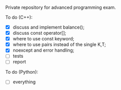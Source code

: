Private repository for advanced programming exam.

To do (C++):
 - [x] discuss and implement balance();
 - [x] discuss const operator[];
 - [x] where to use const keyword;
 - [x] where to use pairs instead of the single K,T;
 - [x] noexcept and error handling;
 - [ ] tests
 - [ ] report

To do (Python):
 - [ ] everything

